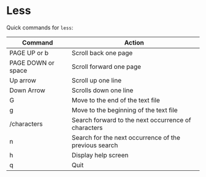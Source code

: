 # Less

Quick commands for ```less```:

|Command|Action|
|---|---|
|PAGE UP or b|Scroll back one page|
|PAGE DOWN or space|Scroll forward one page|
|Up arrow|Scroll up one line|
|Down Arrow|Scrolls down one line|
|G|Move to the end of the text file|
|g|Move to the beginning of the text file|
|/characters|Search forward to the next occurrence of characters|
|n|Search for the next occurrence of the previous search|
|h|Display help screen|
|q|Quit|
